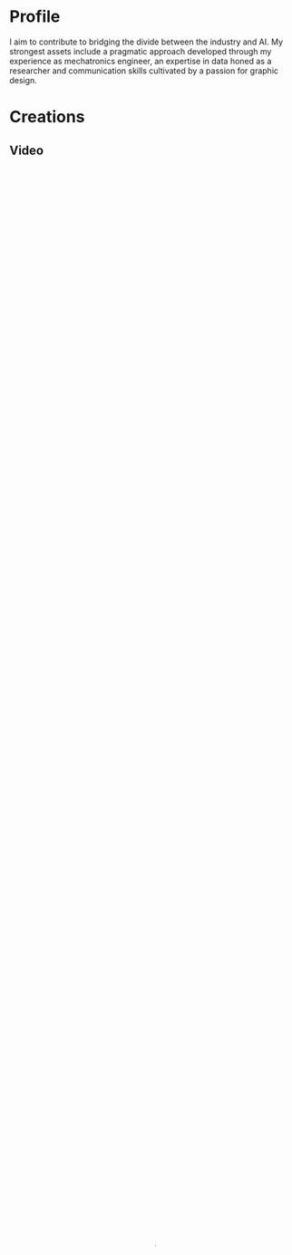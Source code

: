 # Profile

I aim to contribute to bridging the divide between the industry and AI. My strongest assets include a pragmatic approach developed through my experience as mechatronics engineer, an expertise in data honed as a researcher and communication skills cultivated by a passion for graphic design.

# Creations
## Video

<div class="video" style="padding-top=56.25%;">
<video src="/img/Fanny_Rebiffe.mp4" poster="/img/thumbnail.PNG" class="presentation" control width="100%" height="100%" type="video/mp4" controls></video>
</div>
<p></p>

## Infographics

<div class="row">
  <div class="column1">
    <a href="http://fanny-rebiffe.github.io/infographics/Metaheuristic.pdf">
    <img src="http://fanny-rebiffe.github.io/img/Meta.jpg" alt="Metaheuristic">
    </a>
  </div>
  <div class="column2">
    <a href="http://fanny-rebiffe.github.io/infographics/Combinatorial_optimization.pdf">
    <img src="http://fanny-rebiffe.github.io/img/Combi.jpg" alt="Combinatorial optimization">
    </a>
  </div>
  <div class="column3">
    <a href="http://fanny-rebiffe.github.io/infographics/Ensemble_Learning.pdf">
    <img src="http://fanny-rebiffe.github.io/img/Ens.jpg" alt="Ensemble learning">
    </a>
  </div>
</div>
<p></p>

## Presentation

<a href="https://www.digishape.nl/nieuws/look-back-online-technical-session-on-ai-sailing-february-7">
<img src="http://fanny-rebiffe.github.io/img/pres.jpg" alt="MARIN presentation">
</a>
